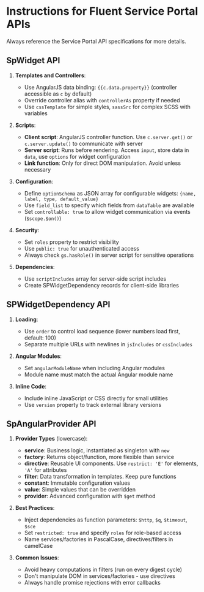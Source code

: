 # Instructions for Fluent Service Portal APIs

Always reference the Service Portal API specifications for more details.

## SpWidget API

1. **Templates and Controllers**:
   - Use AngularJS data binding: `{{c.data.property}}` (controller accessible as `c` by default)
   - Override controller alias with `controllerAs` property if needed
   - Use `cssTemplate` for simple styles, `sassSrc` for complex SCSS with variables

2. **Scripts**:
   - **Client script**: AngularJS controller function. Use `c.server.get()` or `c.server.update()` to communicate with server
   - **Server script**: Runs before rendering. Access `input`, store data in `data`, use `options` for widget configuration
   - **Link function**: Only for direct DOM manipulation. Avoid unless necessary

3. **Configuration**:
   - Define `optionSchema` as JSON array for configurable widgets: `{name, label, type, default_value}`
   - Use `field_list` to specify which fields from `dataTable` are available
   - Set `controllable: true` to allow widget communication via events (`$scope.$on()`)

4. **Security**:
   - Set `roles` property to restrict visibility
   - Use `public: true` for unauthenticated access
   - Always check `gs.hasRole()` in server script for sensitive operations

5. **Dependencies**:
   - Use `scriptIncludes` array for server-side script includes
   - Create SPWidgetDependency records for client-side libraries

## SPWidgetDependency API

1. **Loading**:
   - Use `order` to control load sequence (lower numbers load first, default: 100)
   - Separate multiple URLs with newlines in `jsIncludes` or `cssIncludes`

2. **Angular Modules**:
   - Set `angularModuleName` when including Angular modules
   - Module name must match the actual Angular module name

3. **Inline Code**:
   - Include inline JavaScript or CSS directly for small utilities
   - Use `version` property to track external library versions

## SpAngularProvider API

1. **Provider Types** (lowercase):
   - **service**: Business logic, instantiated as singleton with `new`
   - **factory**: Returns object/function, more flexible than service
   - **directive**: Reusable UI components. Use `restrict: 'E'` for elements, `'A'` for attributes
   - **filter**: Data transformation in templates. Keep pure functions
   - **constant**: Immutable configuration values
   - **value**: Simple values that can be overridden
   - **provider**: Advanced configuration with `$get` method

2. **Best Practices**:
   - Inject dependencies as function parameters: `$http`, `$q`, `$timeout`, `$sce`
   - Set `restricted: true` and specify `roles` for role-based access
   - Name services/factories in PascalCase, directives/filters in camelCase

3. **Common Issues**:
   - Avoid heavy computations in filters (run on every digest cycle)
   - Don't manipulate DOM in services/factories - use directives
   - Always handle promise rejections with error callbacks
